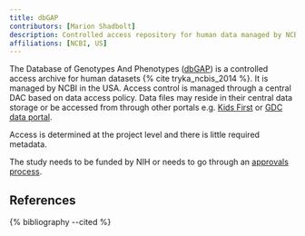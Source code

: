 ```yaml
---
title: dbGAP
contributors: [Marion Shadbolt]
description: Controlled access repository for human data managed by NCBI.
affiliations: [NCBI, US]
---
```


The Database of Genotypes And Phenotypes ([dbGAP](https://www.ncbi.nlm.nih.gov/gap/)) is a controlled access archive for human datasets {% cite tryka_ncbis_2014 %}. It is managed by NCBI in the USA. Access control is managed through a central DAC based on data access policy. Data files may reside in their central data storage or be accessed from through other portals e.g. [Kids First](https://portal.kidsfirstdrc.org/login) or [GDC data portal](https://portal.gdc.cancer.gov/).

Access is determined at the project level and there is little required metadata.

The study needs to be funded by NIH or needs to go through an [approvals process](https://sharing.nih.gov/genomic-data-sharing-policy/submitting-genomic-data/how-to-submit-a-non-nih-funded-study-to-dbgap).

## References

{% bibliography --cited %}